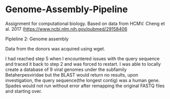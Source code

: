 # Genome-Assembly-Pipeline
Assignment for computational biology. Based on data from HCMV. Cheng et al. 2017 (https://www.ncbi.nlm.nih.gov/pubmed/29158406

Pipleline 2: Genome assembly

Data from the donors was acquired using wget.

I had reached step 5 when I encountered issues with the query sequence and traced it back to step 2 and was forced to restart. 
I was able to locally create a database of 9 viral genomes under the subfamily Betaherpesviridae but the BLAST would return no results, upon investigation, the query sequence(the longest contig) was a human gene.
Spades would not run without error after remapping the original FASTQ files and starting over.
